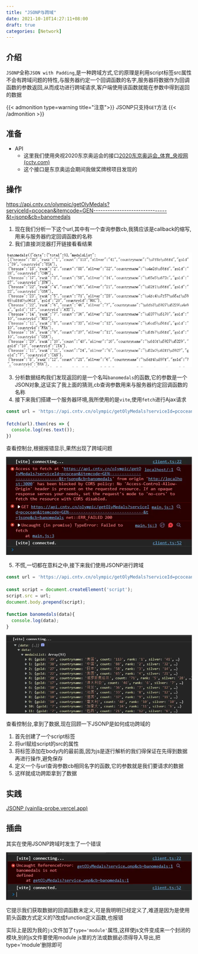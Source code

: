 ```yaml
---
title: "JSONP与跨域"
date: 2021-10-10T14:27:11+08:00
draft: true
categories: [Network]
---
```


## 介绍

`JSONP`全称`JSON with Padding`,是一种跨域方式,它的原理是利用script标签src属性不会有跨域问题的特性,与服务器约定一个回调函数的名字,服务器将数据作为回调函数的参数返回,从而成功进行跨域请求,客户端使用该函数就能在参数中得到返回的数据

{{< admonition type=warning title="注意">}}
JSONP只支持`GET`方法
{{< /admonition >}}

## 准备

+ API  
  + 这里我们使用央视2020东京奥运会的接口[2020东京奥运会_体育_央视网(cctv.com)](https://2020.cctv.com/)
  + 这个接口是东京奥运会期间我做奖牌榜项目发现的

## 操作

https://api.cntv.cn/olympic/getOlyMedals?serviceId=pcocean&itemcode=GEN-------------------------------&t=jsonp&cb=banomedals

1. 现在我们分析一下这个url,其中有一个查询参数cb,我猜应该是callback的缩写,用来与服务器约定回调函数的名称
2. 我们直接浏览器打开链接看看结果

![urlres](./urlres.webp)

3. 分析数据结构我们发现返回的是一个名叫`banomedals`的函数,它的参数是一个JSON对象,这证实了我上面的猜测,cb查询参数用来与服务器约定回调函数的名称
4. 接下来我们搭建一个服务器环境,我所使用的是`vite`,使用`fetch`进行Ajax请求

```javascript
const url = 'https://api.cntv.cn/olympic/getOlyMedals?serviceId=pcocean&itemcode=GEN-------------------------------&t=jsonp&cb=banomedals';

fetch(url).then(res => {
  console.log(res.text());
})
```

查看控制台,根据报错显示,果然出现了跨域问题

![cowran](./cowran.webp)

5. 不慌,一切都在意料之中,接下来我们使用JSONP进行跨域

```javascript
const url = 'https://api.cntv.cn/olympic/getOlyMedals?serviceId=pcocean&itemcode=GEN-------------------------------&t=jsonp&cb=banomedals';

const script = document.createElement('script');
script.src = url;
document.body.prepend(script);

function banomedals(data){
  console.log(data);
}
```

![data](./data.webp)

查看控制台,拿到了数据,现在回顾一下JSONP是如何成功跨域的

1. 首先创建了一个script标签
2. 将url赋给script的src的属性
3. 将标签添加在body内的最前面,因为js是逐行解析的我们得保证在先得到数据再进行操作,避免保存
4. 定义一个与url查询参数cb相同名字的函数,它的参数就是我们要请求的数据
5. 这样就成功跨距拿到了数据

## 实践

[JSONP (vainlla-probe.vercel.app)](https://vainlla-probe.vercel.app/example/JSONP/)

## 插曲

其实在使用JSONP跨域时发生了一个错误

![esmwran](./esmwran.webp)

它提示我们获取数据的回调函数未定义,可是我明明已经定义了,难道是因为是使用箭头函数方式定义的?改成function定义函数,也报错

实际上是因为我的`js`文件加了`type='module'`属性,这样使js文件变成来一个封闭的模块,别的js文件要使用module js里的方法或数据必须得导入导出,把type='module'删除即可
